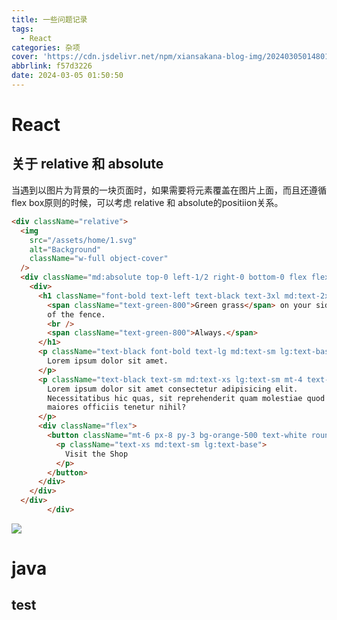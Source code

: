 ```yaml
---
title: 一些问题记录
tags:
  - React
categories: 杂项
cover: 'https://cdn.jsdelivr.net/npm/xiansakana-blog-img/202403050148012.jpg'
abbrlink: f57d3226
date: 2024-03-05 01:50:50
---
```


# React

## 关于 relative 和 absolute

当遇到以图片为背景的一块页面时，如果需要将元素覆盖在图片上面，而且还遵循flex box原则的时候，可以考虑 relative 和 absolute的positiion关系。

```html
<div className="relative">
  <img
	src="/assets/home/1.svg"
	alt="Background"
	className="w-full object-cover"
  />
  <div className="md:absolute top-0 left-1/2 right-0 bottom-0 flex flex-row justify-center items-center p-8 md:p-16 lg:p-24">
	<div>
	  <h1 className="font-bold text-left text-black text-3xl md:text-2xl lg:text-4xl">
		<span className="text-green-800">Green grass</span> on your side
		of the fence.
		<br />
		<span className="text-green-800">Always.</span>
	  </h1>
	  <p className="text-black font-bold text-lg md:text-sm lg:text-base mt-4 text-left">
		Lorem ipsum dolor sit amet.
	  </p>
	  <p className="text-black text-sm md:text-xs lg:text-sm mt-4 text-left">
		Lorem ipsum dolor sit amet consectetur adipisicing elit.
		Necessitatibus hic quas, sit reprehenderit quam molestiae quod
		maiores officiis tenetur nihil?
	  </p>
	  <div className="flex">
		<button className="mt-6 px-8 py-3 bg-orange-500 text-white rounded-lg shadow-md hover:bg-green-600 transition-colors ">
		  <p className="text-xs md:text-sm lg:text-base">
			Visit the Shop
		  </p>
		</button>
	  </div>
	</div>
  </div>
        </div>
```

![](https://cdn.jsdelivr.net/npm/xiansakana-blog-img/202403042252297.png)


# java

## test